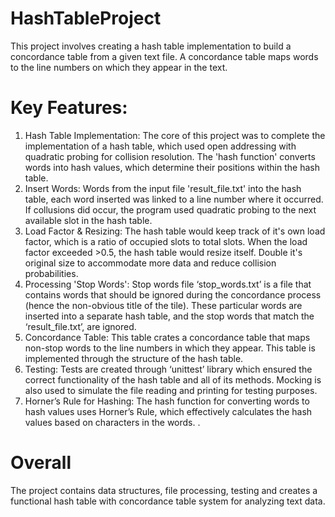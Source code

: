 # HashTableProject
This project involves creating a hash table implementation to build a concordance table from a given text file. A concordance table maps words to the line numbers on which they appear in the text.

# Key Features:
1. Hash Table Implementation: The core of this project was to complete the implementation of a hash table, which used open addressing with quadratic probing for collision resolution. The 'hash function' converts words into hash values, which determine their positions within the hash table.
2. Insert Words: Words from the input file 'result_file.txt' into the hash table, each word inserted was linked to a line number where it occurred. If collusions did occur, the program used quadratic probing to the next available slot in the hash table.
3. Load Factor & Resizing: The hash table would keep track of it's own load factor, which is a ratio of occupied slots to total slots. When the load factor exceeded >0.5, the hash table would resize itself. Double it's original size to accommodate more data and reduce collision probabilities.
4. Processing 'Stop Words': Stop words file ‘stop_words.txt’ is a file that contains words that should be ignored during the concordance process (hence the non-obvious title of the tile). These particular words are inserted into a separate hash table, and the stop words that match the ‘result_file.txt’, are ignored. 
5. Concordance Table: This  table crates a concordance table that maps non-stop words to the line numbers in which they appear. This table is implemented through the structure of the hash table. 
6. Testing: Tests are created through ‘unittest’ library which ensured the correct functionality of the hash table and all of its methods. Mocking is also used to simulate the file reading and printing for testing purposes.
7. Horner’s Rule for Hashing: The hash function for converting words to hash values uses Horner’s Rule, which effectively calculates the hash values based on characters in the words. .

# Overall
The project contains data structures, file processing, testing and creates a functional hash table with concordance table system for analyzing text data.
